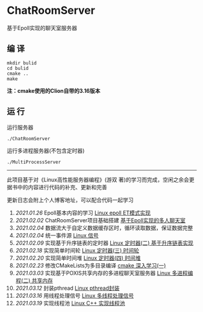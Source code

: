 # ChatRoomServer
基于Epoll实现的聊天室服务器

## 编 译
```$xslt
mkdir bulid
cd bulid
cmake ..
make
```
**注：cmake使用的Clion自带的3.16版本**

## 运 行
运行服务器
```$xslt
./ChatRoomServer
```
运行多进程服务器(不包含定时器)
```$xslt
./MultiProcessServer
```
---
此项目基于对《Linux高性能服务器编程》(游双 著)的学习而完成，空闲之余会更据书中的内容进行代码的补充、更新和完善

更新日志会附上个人博客地址，可以配合代码一起学习
01. _2021.01.26_  Epoll基本内容的学习 [Linux epoll ET模式实现](https://www.jianshu.com/p/ca699516c2db)
02. _2021.02.02_  ChatRoomServer项目基础搭建 [基于Epoll实现的多人聊天室](https://www.jianshu.com/p/c5829b05cdf0)
03. _2021.02.04_  数据流大于自定义数据缓存区时，循环读取数据，保证数据完整
04. _2021.02.04_  统一事件源 [Linux 信号](https://www.jianshu.com/p/10383d4ac963)
05. _2021.02.09_  实现基于升序链表的定时器 [Linux 定时器(二) 基于升序链表实现](https://www.jianshu.com/p/5079184c4aeb)
06. _2021.02.18_  实现简单时间轮 [Linux 定时器(三) 时间轮](https://www.jianshu.com/p/df55c5a1f8c3)
07. _2021.02.20_  实现简单时间堆 [Linux 定时器(四) 时间堆](https://www.jianshu.com/p/e880f398530d)
08. _2021.02.23_  修改CMakeLists为多目录编译 [cmake 深入学习(一)](https://www.jianshu.com/p/41ffb634d30d)
09. _2021.03.03_  实现基于POXIS共享内存的多进程聊天室服务器 [Linux 多进程编程(二) 共享内存](https://www.jianshu.com/p/e41dff9cbec2)
10. _2021.03.12_  封装pthread [Linux pthread封装](https://www.jianshu.com/p/a154747d3f2d)
11. _2021.03.16_  用线程处理信号 [Linux 多线程处理信号](https://www.jianshu.com/p/f6d04653ff36)
12. _2021.03.19_  实现线程池 [Linux C++ 实现线程池](https://www.jianshu.com/p/01a104039d5d)
